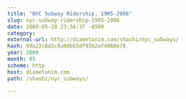 ```yaml
---
title: "NYC Subway Ridership, 1905-2006"
slug: nyc-subway-ridership-1905-2006
date: 2009-05-20 23:34:37 -0500
category: 
external-url: http://diametunim.com/shashi/nyc_subways/
hash: 99a22c6d3c8a0dbb5df91b2af4968e78
year: 2009
month: 05
scheme: http
host: diametunim.com
path: /shashi/nyc_subways/

---
```



